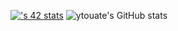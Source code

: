 [![<ytouate>'s 42 stats](https://badge.mediaplus.ma/darkblue/<ytouate>)](https://github.com/oakoudad/badge42)
![ytouate's GitHub stats](https://github-readme-stats.vercel.app/api?username=ytouate&show_icons=true&theme=tokyonight)
